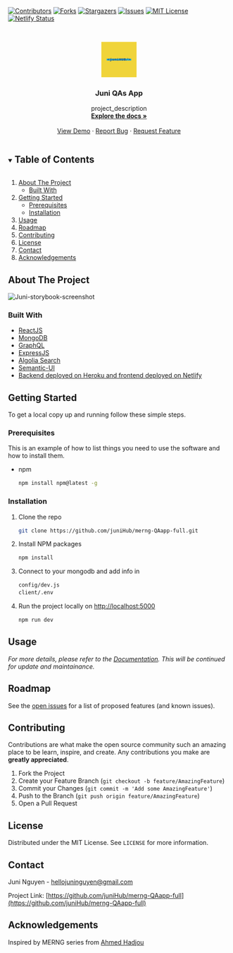 <!-- PROJECT SHIELDS -->

[![Contributors][contributors-shield]][contributors-url]
[![Forks][forks-shield]][forks-url]
[![Stargazers][stars-shield]][stars-url]
[![Issues][issues-shield]][issues-url]
[![MIT License][license-shield]][license-url]
[![Netlify Status](https://api.netlify.com/api/v1/badges/09e91653-d2f5-4352-995d-562ab54ca487/deploy-status)](https://app.netlify.com/sites/juni-ask/deploys)



<!-- MARKDOWN LINKS & IMAGES -->
<!-- https://www.markdownguide.org/basic-syntax/#reference-style-links -->
[contributors-shield]: https://img.shields.io/github/contributors/juniHub/merng-QAapp-full.svg?style=for-the-badge
[contributors-url]: https://github.com/juniHub/merng-QAapp-full/graphs/contributors
[forks-shield]: https://img.shields.io/github/forks/juniHub/merng-QAapp-full.svg?style=for-the-badge
[forks-url]: https://github.com/juniHub/merng-QAapp-full/network/members
[stars-shield]: https://img.shields.io/github/stars/juniHub/merng-QAapp-full.svg?style=for-the-badge
[stars-url]: https://github.com/juniHub/merng-QAapp-full/stargazers
[issues-shield]: https://img.shields.io/github/issues/juniHub/merng-QAapp-full.svg?style=for-the-badge
[issues-url]: https://github.com/juniHub/merng-QAapp-full/issues
[license-shield]: https://img.shields.io/github/license/juniHub/merng-QAapp-full.svg?style=for-the-badge
[license-url]: https://github.com/juniHub/merng-QAapp-full/blob/master/LICENSE.txt


<!-- PROJECT LOGO -->
<br />
<p align="center">
  <a href="https://github.com/juniHub/merng-QAapp-full">
    <img src="logo.png" alt="Logo" width="80" height="80">
  </a>

  <h3 align="center">Juni QAs App</h3>

  <p align="center">
    project_description
    <br />
    <a href="https://github.com/juniHub/merng-QAapp-full"><strong>Explore the docs »</strong></a>
    <br />
    <br />
    <a href="https://juni-ask.netlify.app/" target="_blank">View Demo</a>
    ·
    <a href="https://github.com/juniHub/merng-QAapp-full
/issues">Report Bug</a>
    ·
    <a href="https://github.com/juniHub/merng-QAapp-full
/issues">Request Feature</a>
  </p>
</p>



<!-- TABLE OF CONTENTS -->
<details open="open">
  <summary><h2 style="display: inline-block">Table of Contents</h2></summary>
  <ol>
    <li>
      <a href="#about-the-project">About The Project</a>
      <ul>
        <li><a href="#built-with">Built With</a></li>
      </ul>
    </li>
    <li>
      <a href="#getting-started">Getting Started</a>
      <ul>
        <li><a href="#prerequisites">Prerequisites</a></li>
        <li><a href="#installation">Installation</a></li>
      </ul>
    </li>
    <li><a href="#usage">Usage</a></li>
    <li><a href="#roadmap">Roadmap</a></li>
    <li><a href="#contributing">Contributing</a></li>
    <li><a href="#license">License</a></li>
    <li><a href="#contact">Contact</a></li>
    <li><a href="#acknowledgements">Acknowledgements</a></li>
  </ol>
</details>



<!-- ABOUT THE PROJECT -->
## About The Project

![Juni-storybook-screenshot](https://res.cloudinary.com/dafolrlpj/image/upload/v1621948621/gallery/xynasd5cgsvhczf3iab5.png)



### Built With

* [ReactJS](https://reactjs.org/)
* [MongoDB](https://www.mongodb.com/)
* [GraphQL](https://graphql.org/)
* [ExpressJS](https://expressjs.com/)
* [Algolia Search](https://www.algolia.com/)
* [Semantic-UI](https://semantic-ui.com/)
* [Backend deployed on Heroku and frontend deployed on Netlify](https://id.heroku.com/)



<!-- GETTING STARTED -->
## Getting Started

To get a local copy up and running follow these simple steps.

### Prerequisites

This is an example of how to list things you need to use the software and how to install them.
* npm
  ```sh
  npm install npm@latest -g
  ```

### Installation

1. Clone the repo
   ```sh
   git clone https://github.com/juniHub/merng-QAapp-full.git
   ```
2. Install NPM packages
   ```sh
   npm install
   ```
3. Connect to your mongodb and add info in

   ```sh
   config/dev.js
   client/.env
   ```

4. Run the project locally on [http://localhost:5000](http://localhost:5000)

   ```sh
   npm run dev
   ```


<!-- USAGE EXAMPLES -->
## Usage

_For more details, please refer to the [Documentation](https://junitiennguyen.gitbook.io/qa-app). This will be continued for update and maintainance._



<!-- ROADMAP -->
## Roadmap

See the [open issues](https://github.com/juniHub/merng-QAapp-full/issues) for a list of proposed features (and known issues).



<!-- CONTRIBUTING -->
## Contributing

Contributions are what make the open source community such an amazing place to be learn, inspire, and create. Any contributions you make are **greatly appreciated**.

1. Fork the Project
2. Create your Feature Branch (`git checkout -b feature/AmazingFeature`)
3. Commit your Changes (`git commit -m 'Add some AmazingFeature'`)
4. Push to the Branch (`git push origin feature/AmazingFeature`)
5. Open a Pull Request



<!-- LICENSE -->
## License

Distributed under the MIT License. See `LICENSE` for more information.



<!-- CONTACT -->
## Contact

Juni Nguyen - [hellojuninguyen@gmail.com](hellojuninguyen@gmail.com)

Project Link: [https://github.com/juniHub/merng-QAapp-full](https://github.com/juniHub/merng-QAapp-full)



<!-- ACKNOWLEDGEMENTS -->
## Acknowledgements

Inspired by MERNG series from [Ahmed Hadjou](https://www.youtube.com/watch?v=_DqPiZPKkgY&list=PLMhAeHCz8S3_pgb-j51QnCEhXNj5oyl8n)



